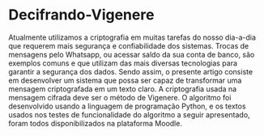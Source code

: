 # Decifrando-Vigenere
Atualmente utilizamos a criptografia em muitas tarefas do nosso dia-a-dia que requerem mais segurança e confiabilidade dos sistemas. Trocas de mensagens pelo Whatsapp, ou acessar saldo da sua conta de banco, são exemplos comuns e que utilizam das mais diversas tecnologias para garantir a segurança dos dados. Sendo assim, o presente artigo consiste em desenvolver um sistema que possa ser capaz de transformar uma mensagem criptografada em um texto claro. A criptografia usada na mensagem cifrada deve ser o método de Vigenere.  O algoritmo foi desenvolvido usando a linguagem de programação Python, e os textos usados nos testes de funcionalidade do algoritmo a seguir apresentado, foram todos disponibilizados na plataforma Moodle.

